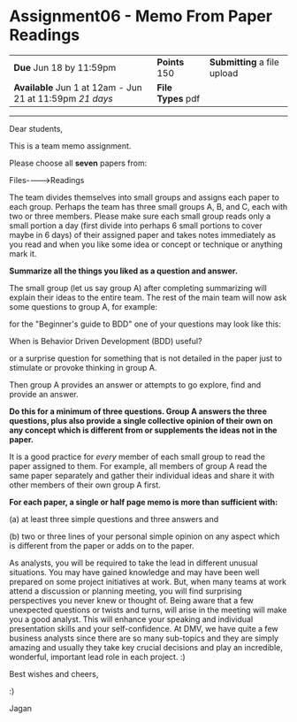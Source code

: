 # Assignment06 - Memo From Paper Readings

|                                                           |                    |                              |
| --------------------------------------------------------- | ------------------ | ---------------------------- |
| **Due** Jun 18 by 11:59pm                                 | **Points** 150     | **Submitting** a file upload |
| **Available** Jun 1 at 12am - Jun 21 at 11:59pm _21 days_ | **File Types** pdf |                              |

---

Dear students,

This is a team memo assignment.

Please choose all **seven** papers from:

Files---->Readings

The team divides themselves into small groups and assigns each paper to each group. Perhaps the team has three small groups A, B, and C, each with two or three members. Please make sure each small group reads only a small portion a day (first divide into perhaps 6 small portions to cover maybe in 6 days) of their assigned paper and takes notes immediately as you read and when you like some idea or concept or technique or anything mark it.

**Summarize all the things you liked as a question and answer.**

The small group (let us say group A) after completing summarizing will explain their ideas to the entire team. The rest of the main team will now ask some questions to group A, for example:

for the "Beginner's guide to BDD" one of your questions may look like this:

When is Behavior Driven Development (BDD) useful?

or a surprise question for something that is not detailed in the paper just to stimulate or provoke thinking in group A.

Then group A provides an answer or attempts to go explore, find and provide an answer.

**Do this for a minimum of three questions. Group A answers the three questions, plus also provide a single collective opinion of their own on any concept which is different from or supplements the ideas not in the paper.**

It is a good practice for _every_ member of each small group to read the paper assigned to them. For example, all members of group A read the same paper separately and gather their individual ideas and share it with other members of their own group A first.

**For each paper, a single or half page memo is more than sufficient with:**

(a) at least three simple questions and three answers and

(b) two or three lines of your personal simple opinion on any aspect which is different from the paper or adds on to the paper.

As analysts, you will be required to take the lead in different unusual situations. You may have gained knowledge and may have been well prepared on some project initiatives at work. But, when many teams at work attend a discussion or planning meeting, you will find surprising perspectives you never knew or thought of. Being aware that a few unexpected questions or twists and turns, will arise in the meeting will make you a good analyst. This will enhance your speaking and individual presentation skills and your self-confidence. At DMV, we have quite a few business analysts since there are so many sub-topics and they are simply amazing and usually they take key crucial decisions and play an incredible, wonderful, important lead role in each project. :)

Best wishes and cheers,

:)

Jagan
